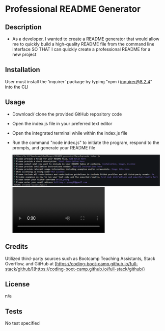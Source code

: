 # Professional README Generator

## Description
- As a developer, I wanted to create a README generator that would allow me to quickly build a high-quality README file from the command line interface
SO THAT I can quickly create a professional README for a new project

## Installation
User must install the 'inquirer' package by typing "npm i inquirer@8.2.4" into the CLI

## Usage
* Download/ clone the provided GitHub repository code
* Open the index.js file in your preferred text editor
* Open the integrated terminal while within the index.js file
* Run the command "node index.js" to initiate the program, respond to the prompts, and generate your README file


    ![UsageScreenshot](./Develop/assets/Demo_screenshot.png)
    ![DemoVideo](./Develop/assets/Demo.webm)
   

## Credits
Utilized third-party sources such as Bootcamp Teaching Assistants, Stack Overflow, and GitHub at [https://coding-boot-camp.github.io/full-stack/github/](https://coding-boot-camp.github.io/full-stack/github/)

## License
n/a

## Tests
No test specified
